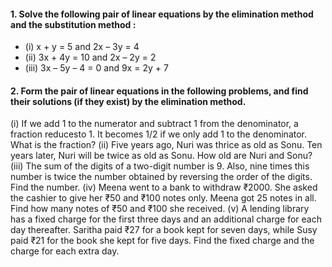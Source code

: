 #### 1. Solve the following pair of linear equations by the elimination method and the substitution method :
* (i) x + y = 5 and 2x – 3y = 4 
* (ii) 3x + 4y = 10 and 2x – 2y = 2
* (iii) 3x – 5y – 4 = 0 and 9x = 2y + 7

#### 2. Form the pair of linear equations in the following problems, and find their solutions (if they exist) by the elimination method.
(i)  If we add 1 to the numerator and subtract 1 from the denominator, a fraction reducesto 1. It becomes 1/2 if we only add 1 to the denominator. What is the fraction?
(ii) Five years ago, Nuri was thrice as old as Sonu. Ten years later, Nuri will be twice as old as Sonu. How old are Nuri and Sonu?
(iii) The sum of the digits of a two-digit number is 9. Also, nine times this number is twice the number obtained by reversing the order of the digits. Find the number.
(iv) Meena went to a bank to withdraw ₹2000. She asked the cashier to give her ₹50 and ₹100 notes only. Meena got 25 notes in all. Find how many notes of ₹50 and ₹100 she received.
(v) A lending library has a fixed charge for the first three days and an additional charge for each day thereafter. Saritha paid ₹27 for a book kept for seven days, while Susy paid ₹21 for the book she kept for five days. Find the fixed charge and the charge
for each extra day.
